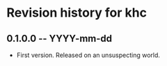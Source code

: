 # Revision history for khc

## 0.1.0.0  -- YYYY-mm-dd

* First version. Released on an unsuspecting world.
